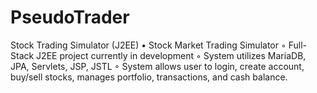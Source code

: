 # PseudoTrader
Stock Trading Simulator (J2EE)
    • Stock Market Trading Simulator
        ◦ Full-Stack J2EE project currently in development
        ◦ System utilizes MariaDB, JPA, Servlets, JSP, JSTL
        ◦ System allows user to login, create account, buy/sell stocks, manages portfolio, transactions, and cash balance.
